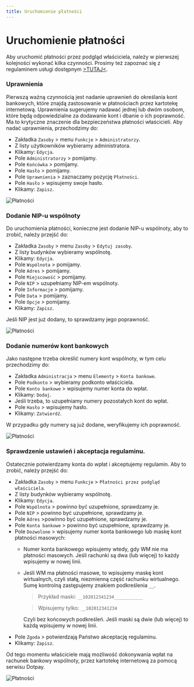 ```yaml
---
title: Uruchomienie płatności
---
```

# Uruchomienie płatności

Aby uruchomić płatności przez podgląd właściciela, należy w pierwszej kolejności wykonać kilka czynności. Prosimy też zapoznać się z regulaminem usługi dostępnym [>TUTAJ<](https://docs.google.com/document/d/1PemdnnfQCmwqsxqHocUK33E_WHUoHukVCt7pBFn85fE/).

### Uprawnienia

Pierwszą ważną czynnością jest nadanie uprawnień do określania kont bankowych, które znajdą zastosowanie w płatnościach przez kartotekę internetową. Uprawnienia sugerujemy nadawać jednej lub dwóm osobom, które będą odpowiedzialne za dodawanie kont i dbanie o ich poprawność. Ma to krytyczne znaczenie dla bezpieczeństwa płatności właścicieli. Aby nadać uprawnienia, przechodzimy do:

- Zakładka `Zasoby` > menu `Funkcje` > `Administratorzy`.
- Z listy użytkowników wybieramy administratora.
- Klikamy: `Edycja`.
- Pole `Administratorzy` > pomijamy.
- Pole `Końcówka` > pomijamy.
- Pole `Hasło` > pomijamy.
- Pole `Uprawnienia` > zaznaczamy pozycję `Płatności`.
- Pole `Hasło` > wpisujemy swoje hasło.
- Klikamy: `Zapisz`.

![Płatności](platnosci1.gif)

### Dodanie NIP-u wspólnoty

Do uruchomienia płatności, konieczne jest dodanie NIP-u wspólnoty, aby to zrobić, należy przejść do:

- Zakładka `Zasoby` > menu `Zasoby` > `Edytuj zasoby`.
- Z listy budynków wybieramy wspólnotę.
- Klikamy: `Edycja`.
- Pole `Wspólnota` > pomijamy.
- Pole `Adres` > pomijamy.
- Pole `Miejscowość` > pomijamy.
- Pole `NIP` > uzupełniamy NIP-em wspólnoty.
- Pole `Informacje` > pomijamy.
- Pole `Data` > pomijamy.
- Pole `Opcje` > pomijamy.
- Klikamy: `Zapisz`.

Jeśli NIP jest już dodany, to sprawdzamy jego poprawność.

![Płatności](platnosci2.gif)

### Dodanie numerów kont bankowych

Jako następne trzeba określić numery kont wspólnoty, w tym celu przechodzimy do:

- Zakładka `Administracja` > menu `Elementy` > `Konta bankowe`.
- Pole `Podkonto` > wybieramy podkonto właściciela.
- Pole `Konto bankowe` > wpisujemy numer konta do wpłat.
- Klikamy: `Dodaj`.
- Jeśli trzeba, to uzupełniamy numery pozostałych kont do wpłat.
- Pole `Hasło` > wpisujemy hasło.
- Klikamy: `Zatwierdź`.

W przypadku gdy numery są już dodane, weryfikujemy ich poprawność.

![Płatności](platnosci3.gif)

### Sprawdzenie ustawień i akceptacja regulaminu.

Ostatecznie potwierdzamy konta do wpłat i akceptujemy regulamin. Aby to zrobić, należy przejść do:

- Zakładka `Zasoby` > menu `Funkcje` > `Płatności przez podgląd właściciela`.
- Z listy budynków wybieramy wspólnotę.
- Klikamy: `Edycja`.
- Pole `Wspólnota` > powinno być uzupełnione, sprawdzamy je.
- Pole `NIP` > powinno być uzupełnione, sprawdzamy je.
- Pole `Adres` >powinno być uzupełnione, sprawdzamy je.
- Pole `Konta bankowe` > powinno być uzupełnione, sprawdzamy je.
- Pole `Dozwolone` > wpisujemy numer konta bankowego lub maskę kont płatności masowych:
  - Numer konta bankowego wpisujemy wtedy, gdy WM nie ma płatności masowych.  Jeśli rachunki są dwa (lub więcej) to każdy wpisujemy w nowej linii.
  - Jeśli WM ma płatności masowe, to wpisujemy maskę kont wirtualnych, czyli stałą, niezmienną część rachunku wirtualnego. Sumę kontrolną zastępujemy znakiem podkreślenia `__`.

    >Przykład maski: `__102012341234___________`
    
    >Wpisujemy tylko: `__102012341234`
    
    Czyli bez końcowych podkreśleń. Jeśli maski są dwie (lub więcej) to każdą wpisujemy w nowej linii.
- Pole `Zgoda` > potwierdzają Państwo akceptację regulaminu.
- Klikamy: `Zapisz`.

Od tego momentu właściciele mają możliwość dokonywania wpłat na rachunek bankowy wspólnoty, przez kartotekę internetową za pomocą serwisu Dotpay.

![Płatności](platnosci4.gif)